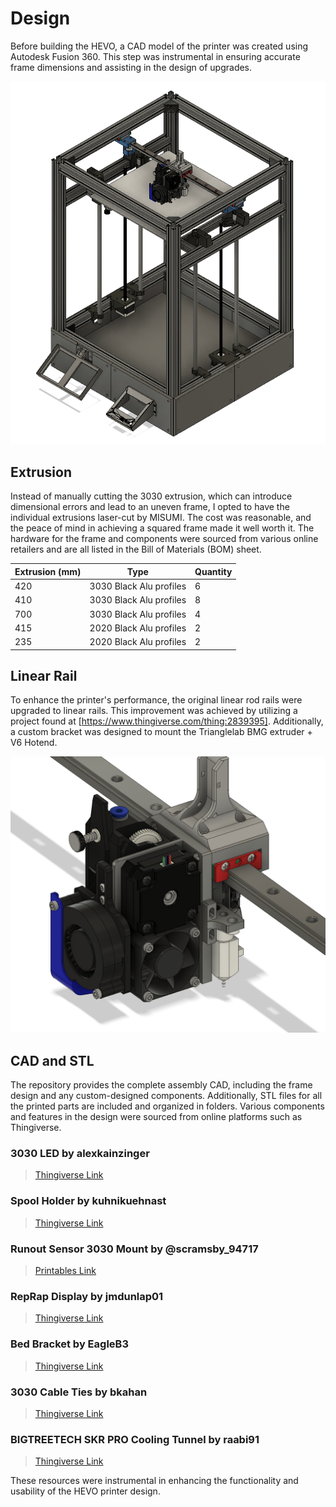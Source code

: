 # Design
Before building the HEVO, a CAD model of the printer was created using Autodesk Fusion 360. This step was instrumental in ensuring accurate frame dimensions and assisting in the design of upgrades.

![CAD Main](/assets/images/CAD/Main.png)

## Extrusion
Instead of manually cutting the 3030 extrusion, which can introduce dimensional errors and lead to an uneven frame, I opted to have the individual extrusions laser-cut by MISUMI. The cost was reasonable, and the peace of mind in achieving a squared frame made it well worth it. The hardware for the frame and components were sourced from various online retailers and are all listed in the Bill of Materials (BOM) sheet.

| Extrusion (mm) | Type | Quantity |
| ------------- | ------------- | ------------- |
| 420 | 3030 Black Alu profiles | 6 |
| 410 | 3030 Black Alu profiles | 8 |
| 700 | 3030 Black Alu profiles | 4 |
| 415 | 2020 Black Alu profiles | 2 |
| 235 | 2020 Black Alu profiles | 2 |

## Linear Rail
To enhance the printer's performance, the original linear rod rails were upgraded to linear rails. This improvement was achieved by utilizing a project found at [https://www.thingiverse.com/thing:2839395]. Additionally, a custom bracket was designed to mount the Trianglelab BMG extruder + V6 Hotend.

![Extruder](/assets/images/CAD/Extruder.png)

## CAD and STL
The repository provides the complete assembly CAD, including the frame design and any custom-designed components. Additionally, STL files for all the printed parts are included and organized in folders. Various components and features in the design were sourced from online platforms such as Thingiverse.

### 3030 LED by alexkainzinger 
>[Thingiverse Link](https://www.thingiverse.com/thing:3542857)

### Spool Holder by kuhnikuehnast 
> [Thingiverse Link](https://www.thingiverse.com/thing:3155344)

### Runout Sensor 3030 Mount by @scramsby_94717 
> [Printables Link](https://www.printables.com/model/110622-bigtreetech-smart-filament-sensor-3030-mount)

### RepRap Display by jmdunlap01
> [Thingiverse Link](https://www.thingiverse.com/thing:4787976)

### Bed Bracket by EagleB3
> [Thingiverse Link](https://www.thingiverse.com/thing:3656358)

### 3030 Cable Ties by bkahan
> [Thingiverse Link](https://www.thingiverse.com/thing:4384503)

### BIGTREETECH SKR PRO Cooling Tunnel by raabi91 
> [Thingiverse Link](https://www.thingiverse.com/thing:3747006)

These resources were instrumental in enhancing the functionality and usability of the HEVO printer design.